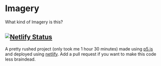 # Imagery
What kind of Imagery is this?

[![Netlify Status](https://api.netlify.com/api/v1/badges/2b776995-0553-4033-98fe-fd91e7af8c38/deploy-status)](https://app.netlify.com/sites/imag3ry/deploys)
---
A pretty rushed project (only took me 1 hour 30 minutes) made using [p5.js](https://p5js.org) and deployed using [netlify](https://netlify.com). Add a pull request if you want to make this code less braindead.
